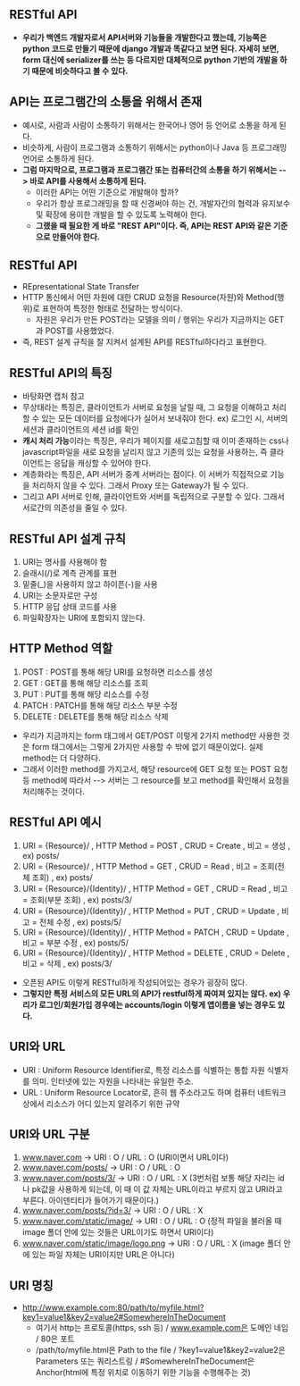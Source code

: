 ## RESTful API
- **우리가 백엔드 개발자로서 API서버와 기능들을 개발한다고 했는데, 기능쪽은 python 코드로 만들기 때문에 django 개발과 똑같다고 보면 된다. 자세히 보면, form 대신에 serializer를 쓰는 등 다르지만
  대체적으로 python 기반의 개발을 하기 때문에 비슷하다고 볼 수 있다.**
  
  

## API는 프로그램간의 소통을 위해서 존재
- 예시로, 사람과 사람이 소통하기 위해서는 한국어나 영어 등 언어로 소통을 하게 된다. 
- 비슷하게, 사람이 프로그램과 소통하기 위해서는 python이나 Java 등 프로그래밍 언어로 소통하게 된다. 
- **그럼 마지막으로, 프로그램과 프로그램간 또는 컴퓨터간의 소통을 하기 위해서는 --> 바로 API를 사용해서 소통하게 된다.**
  - 이러한 API는 어떤 기준으로 개발해야 할까? 
  - 우리가 항상 프로그래밍을 할 때 신경써야 하는 건, 개발자간의 협력과 유지보수 및 확장에 용이한 개발을 할 수 있도록 노력해야 한다. 
  - **그랬을 때 필요한 게 바로 "REST API"이다. 즉, API는 REST API와 같은 기준으로 만들어야 한다.**


## RESTful API
- REpresentational State Transfer
- HTTP 통신에서 어떤 자원에 대한 CRUD 요청을 Resource(자원)와 Method(행위)로 표현하여 특정한 형태로 전달하는 방식이다. 
  - 자원은 우리가 만든 POST라는 모델을 의미 / 행위는 우리가 지금까지는 GET과 POST를 사용했었다. 
- 즉, REST 설계 규칙을 잘 지켜서 설계된 API를 RESTful하다라고 표현한다. 


## RESTful API의 특징
- 바탕화면 캡처 참고
- 무상태라는 특징은, 클라이언트가 서버로 요청을 날릴 때, 그 요청을 이해하고 처리할 수 있는 모든 데이터를 요청에다가 실어서 보내줘야 한다. ex) 로그인 시, 서버의 세션과 클라이언트의 세션 id를 확인 
- **캐시 처리 가능**이라는 특징은, 우리가 페이지를 새로고침할 때 이미 존재하는 css나 javascript파일을 새로 요청을 날리지 않고 기존의 있는 요청을 사용하는, 즉 클라이언트는 응답을 캐싱할 수 있어야 한다.
- 계층화라는 특징은, API 서버가 중계 서버라는 점이다. 이 서버가 직접적으로 기능을 처리하지 않을 수 있다. 그래서 Proxy 또는 Gateway가 될 수 있다. 
- 그리고 API 서버로 인해, 클라이언트와 서버를 독립적으로 구분할 수 있다. 그래서 서로간의 의존성을 줄일 수 있다.


## RESTful API 설계 규칙
1. URI는 명사를 사용해야 함
2. 슬래시(/)로 계측 관계를 표현
3. 밑줄(_)을 사용하지 않고 하이픈(-)을 사용
4. URI는 소문자로만 구성
5. HTTP 응답 상태 코드를 사용
6. 파일확장자는 URI에 포함되지 않는다.


## HTTP Method 역할
1. POST : POST를 통해 해당 URI를 요청하면 리소스를 생성
2. GET : GET를 통해 해당 리소스를 조회
3. PUT : PUT를 통해 해당 리소스를 수정
4. PATCH : PATCH를 통해 해당 리소스 부분 수정
5. DELETE : DELETE를 통해 해당 리소스 삭제

- 우리가 지금까지는 form 태그에서 GET/POST 이렇게 2가지 method만 사용한 것은 form 태그에서는 그렇게 2가지만 사용할 수 밖에 없기 때문이었다. 실제 method는 더 다양하다. 
- 그래서 이러한 method를 가지고서, 해당 resource에 GET 요청 또는 POST 요청 등 method에 따라서 --> 서버는 그 resource를 보고 method를 확인해서 요청을 처리해주는 것이다.



## RESTful API 예시
1. URI = {Resource}/ , HTTP Method = POST , CRUD = Create , 비고 = 생성 , ex) posts/ 
2. URI = {Resource}/ , HTTP Method = GET , CRUD = Read , 비고 = 조회(전체 조회) , ex) posts/ 
3. URI = {Resource}/{Identity}/ , HTTP Method = GET , CRUD = Read , 비고 = 조회(부분 조회) , ex) posts/3/
4. URI = {Resource}/{Identity}/ , HTTP Method = PUT , CRUD = Update , 비고 = 전체 수정 , ex) posts/5/
5. URI = {Resource}/{Identity}/ , HTTP Method = PATCH , CRUD = Update , 비고 = 부분 수정 , ex) posts/5/
6. URI = {Resource}/{Identity}/ , HTTP Method = DELETE , CRUD = Delete , 비고 = 삭제 , ex) posts/3/

- 오픈된 API도 이렇게 RESTful하게 작성되어있는 경우가 굉장히 많다. 
- **그렇지만 특정 서비스의 모든 URL의 API가 restful하게 짜여져 있지는 않다. ex) 우리가 로그인/회원가입 경우에는 accounts/login 이렇게 앱이름을 넣는 경우도 있다.**



## URI와 URL
- URI : Uniform Resource Identifier로, 특정 리소스를 식별하는 통합 자원 식별자를 의미. 인터넷에 있는 자원을 나타내는 유일한 주소.
- URL : Uniform Resource Locator로, 흔히 웹 주소라고도 하며 컴퓨터 네트워크 상에서 리소스가 어디 있는지 알려주기 위한 규약 


## URI와 URL 구분
1. www.naver.com -> URI : O / URL : O (URI이면서 URL이다)
2. www.naver.com/posts/ -> URI : O / URL : O
3. www.naver.com/posts/3/ -> URI : O / URL : X (3번처럼 보통 해당 자리는 id나 pk값을 사용하게 되는데, 이 때 이 값 자체는 URL이라고 부르지 않고 URI라고 부른다. 아이덴티티가 들어가기 때문이다.)
4. www.naver.com/posts/?id=3/ -> URI : O / URL : X
5. www.naver.com/static/image/ -> URI : O / URL : O (정적 파일을 불러올 때 image 폴더 안에 있는 것들은 URL이기도 하면서 URI이다)
6. www.naver.com/static/image/logo.png -> URI : O / URL : X  (image 폴더 안에 있는 파일 자체는 URI이지만 URL은 아니다)


## URI 명칭
- http://www.example.com:80/path/to/myfile.html?key1=value1&key2=value2#SomewhereInTheDocument
  - 여기서 http는 프로토콜(https, ssh 등) / www.example.com은 도메인 네임 / 80은 포트 
  - /path/to/myfile.html은 Path to the file / ?key1=value1&key2=value2은 Parameters 또는 쿼리스트링 / #SomewhereInTheDocument은 Anchor(html에 특정 위치로 이동하기 위한 기능을 수행해주는 것)




